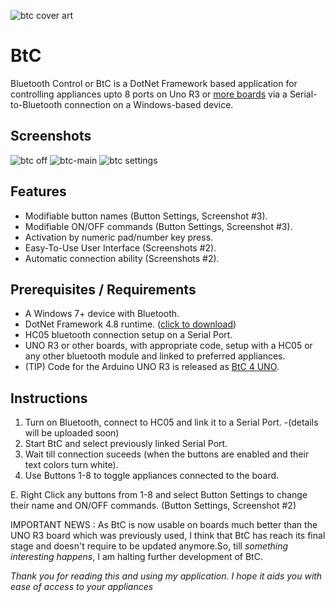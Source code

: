 ![btc cover art](https://github.com/SANeX15/BtC/assets/83059735/f125b041-0357-4875-bfe2-1469db33a85d)

# BtC

Bluetooth Control or BtC is a DotNet Framework based application for controlling appliances upto 8 ports on Uno R3 or [more boards](https://github.com/SANeX15/BtC/releases/tag/2.0.0) via a Serial-to-Bluetooth connection on a Windows-based device.

## Screenshots
![btc off](https://github.com/user-attachments/assets/8238938e-01c7-4325-a333-019bffc59a34) ![btc-main](https://github.com/user-attachments/assets/874685de-24aa-4fbe-a58c-ae09d9856d46) ![btc settings](https://github.com/user-attachments/assets/17eca4b7-17be-4af7-a75e-9a3c9408d91d)


## Features
 - Modifiable button names (Button Settings, Screenshot #3).
 - Modifiable ON/OFF commands (Button Settings, Screenshot #3).
 - Activation by numeric pad/number key press.
 - Easy-To-Use User Interface (Screenshots #2).
 - Automatic connection ability (Screenshots #2).

## Prerequisites / Requirements
 - A Windows 7+ device with Bluetooth.
 - DotNet Framework 4.8 runtime. ([click to download](https://dotnet.microsoft.com/en-us/download/dotnet-framework/thank-you/net48-offline-installer))
 - HC05 bluetooth connection setup on a Serial Port.
 - UNO R3 or other boards, with appropriate code, setup with a HC05 or any other bluetooth module and linked to preferred appliances.
 - (TIP) Code for the Arduino UNO R3 is released as [BtC 4 UNO](https://github.com/SANeX15/BtC/releases/tag/BOARDCODE).

## Instructions
 1. Turn on Bluetooth, connect to HC05 and link it to a Serial Port. -(details will be uploaded soon)
 2. Start BtC and select previously linked Serial Port.
 3. Wait till connection suceeds (when the buttons are enabled and their text colors turn white).
 4. Use Buttons 1-8 to toggle appliances connected to the board.

 E. Right Click any buttons from 1-8 and select Button Settings to change their name and ON/OFF commands. (Button Settings, Screenshot #2)


IMPORTANT NEWS : As BtC is now usable on boards much better than the UNO R3 board which was previously used, I think that BtC has reach its final stage and doesn't require to be updated anymore.So, till _something interesting happens_, I am halting further development of BtC.

*Thank you for reading this and using my application. I hope it aids you with ease of access to your appliances*

